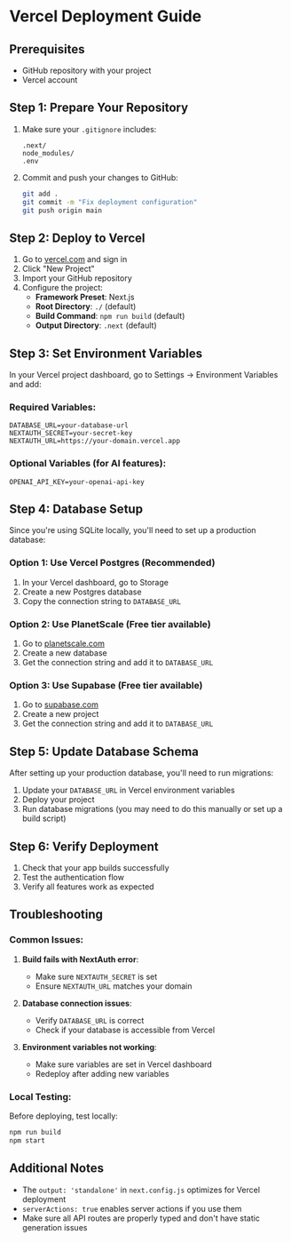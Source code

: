 # Vercel Deployment Guide

## Prerequisites
- GitHub repository with your project
- Vercel account

## Step 1: Prepare Your Repository

1. Make sure your `.gitignore` includes:
   ```
   .next/
   node_modules/
   .env
   ```

2. Commit and push your changes to GitHub:
   ```bash
   git add .
   git commit -m "Fix deployment configuration"
   git push origin main
   ```

## Step 2: Deploy to Vercel

1. Go to [vercel.com](https://vercel.com) and sign in
2. Click "New Project"
3. Import your GitHub repository
4. Configure the project:
   - **Framework Preset**: Next.js
   - **Root Directory**: `./` (default)
   - **Build Command**: `npm run build` (default)
   - **Output Directory**: `.next` (default)

## Step 3: Set Environment Variables

In your Vercel project dashboard, go to Settings → Environment Variables and add:

### Required Variables:
```
DATABASE_URL=your-database-url
NEXTAUTH_SECRET=your-secret-key
NEXTAUTH_URL=https://your-domain.vercel.app
```

### Optional Variables (for AI features):
```
OPENAI_API_KEY=your-openai-api-key
```

## Step 4: Database Setup

Since you're using SQLite locally, you'll need to set up a production database:

### Option 1: Use Vercel Postgres (Recommended)
1. In your Vercel dashboard, go to Storage
2. Create a new Postgres database
3. Copy the connection string to `DATABASE_URL`

### Option 2: Use PlanetScale (Free tier available)
1. Go to [planetscale.com](https://planetscale.com)
2. Create a new database
3. Get the connection string and add it to `DATABASE_URL`

### Option 3: Use Supabase (Free tier available)
1. Go to [supabase.com](https://supabase.com)
2. Create a new project
3. Get the connection string and add it to `DATABASE_URL`

## Step 5: Update Database Schema

After setting up your production database, you'll need to run migrations:

1. Update your `DATABASE_URL` in Vercel environment variables
2. Deploy your project
3. Run database migrations (you may need to do this manually or set up a build script)

## Step 6: Verify Deployment

1. Check that your app builds successfully
2. Test the authentication flow
3. Verify all features work as expected

## Troubleshooting

### Common Issues:

1. **Build fails with NextAuth error**:
   - Make sure `NEXTAUTH_SECRET` is set
   - Ensure `NEXTAUTH_URL` matches your domain

2. **Database connection issues**:
   - Verify `DATABASE_URL` is correct
   - Check if your database is accessible from Vercel

3. **Environment variables not working**:
   - Make sure variables are set in Vercel dashboard
   - Redeploy after adding new variables

### Local Testing:
Before deploying, test locally:
```bash
npm run build
npm start
```

## Additional Notes

- The `output: 'standalone'` in `next.config.js` optimizes for Vercel deployment
- `serverActions: true` enables server actions if you use them
- Make sure all API routes are properly typed and don't have static generation issues 